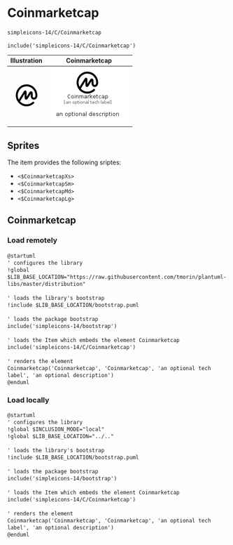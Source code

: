 # Coinmarketcap


```text
simpleicons-14/C/Coinmarketcap
```

```text
include('simpleicons-14/C/Coinmarketcap')
```



| Illustration | Coinmarketcap |
| :---: | :---: |
| ![illustration for Illustration](../../simpleicons-14/C/Coinmarketcap.png) | ![illustration for Coinmarketcap](../../simpleicons-14/C/Coinmarketcap.Local.png) |



## Sprites
The item provides the following sriptes:

- `<$CoinmarketcapXs>`
- `<$CoinmarketcapSm>`
- `<$CoinmarketcapMd>`
- `<$CoinmarketcapLg>`





## Coinmarketcap

### Load remotely
```plantuml
@startuml
' configures the library
!global $LIB_BASE_LOCATION="https://raw.githubusercontent.com/tmorin/plantuml-libs/master/distribution"

' loads the library's bootstrap
!include $LIB_BASE_LOCATION/bootstrap.puml

' loads the package bootstrap
include('simpleicons-14/bootstrap')

' loads the Item which embeds the element Coinmarketcap
include('simpleicons-14/C/Coinmarketcap')

' renders the element
Coinmarketcap('Coinmarketcap', 'Coinmarketcap', 'an optional tech label', 'an optional description')
@enduml
```

### Load locally
```plantuml
@startuml
' configures the library
!global $INCLUSION_MODE="local"
!global $LIB_BASE_LOCATION="../.."

' loads the library's bootstrap
!include $LIB_BASE_LOCATION/bootstrap.puml

' loads the package bootstrap
include('simpleicons-14/bootstrap')

' loads the Item which embeds the element Coinmarketcap
include('simpleicons-14/C/Coinmarketcap')

' renders the element
Coinmarketcap('Coinmarketcap', 'Coinmarketcap', 'an optional tech label', 'an optional description')
@enduml
```

